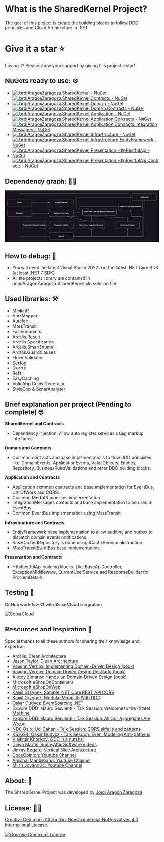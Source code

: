 What is the SharedKernel Project?
=====================
The goal of this project is create the building blocks to follow DDD principles and Clean Architecture in .NET

# Give it a star ⭐

Loving it? Please show your support by giving this project a star!

## NuGets ready to use: ⚙️

- [![JordiAragonZaragoza.SharedKernel - NuGet](https://img.shields.io/nuget/v/JordiAragonZaragoza.SharedKernel.svg?label=JordiAragonZaragoza.SharedKernel%20-%20nuget)](https://www.nuget.org/packages/JordiAragonZaragoza.SharedKernel)
[![JordiAragonZaragoza.SharedKernel.Contracts - NuGet](https://img.shields.io/nuget/v/JordiAragonZaragoza.SharedKernel.Contracts.svg?label=JordiAragonZaragoza.SharedKernel.Contracts%20-%20nuget)](https://www.nuget.org/packages/JordiAragonZaragoza.SharedKernel.Contracts)
- [![JordiAragonZaragoza.SharedKernel.Domain - NuGet](https://img.shields.io/nuget/v/JordiAragonZaragoza.SharedKernel.Domain.svg?label=JordiAragonZaragoza.SharedKernel.Domain%20-%20nuget)](https://www.nuget.org/packages/JordiAragonZaragoza.SharedKernel.Domain)
[![JordiAragonZaragoza.SharedKernel.Domain.Contracts - NuGet](https://img.shields.io/nuget/v/JordiAragonZaragoza.SharedKernel.Domain.Contracts.svg?label=JordiAragonZaragoza.SharedKernel.Domain.Contracts%20-%20nuget)](https://www.nuget.org/packages/JordiAragonZaragoza.SharedKernel.Domain.Contracts)
- [![JordiAragonZaragoza.SharedKernel.Application - NuGet](https://img.shields.io/nuget/v/JordiAragonZaragoza.SharedKernel.Application.svg?label=JordiAragonZaragoza.SharedKernel.Application%20-%20nuget)](https://www.nuget.org/packages/JordiAragonZaragoza.SharedKernel.Application)
[![JordiAragonZaragoza.SharedKernel.Application.Contracts - NuGet](https://img.shields.io/nuget/v/JordiAragonZaragoza.SharedKernel.Application.Contracts.svg?label=JordiAragonZaragoza.SharedKernel.Application.Contracts%20-%20nuget)](https://www.nuget.org/packages/JordiAragonZaragoza.SharedKernel.Application.Contracts)
[![JordiAragonZaragoza.SharedKernel.Application.Contracts.IntegrationMessages - NuGet](https://img.shields.io/nuget/v/JordiAragonZaragoza.SharedKernel.Application.Contracts.IntegrationMessages.svg?label=JordiAragonZaragoza.SharedKernel.Application.Contracts.IntegrationMessages%20-%20nuget)](https://www.nuget.org/packages/JordiAragonZaragoza.SharedKernel.Application.Contracts.IntegrationMessages)
- [![JordiAragonZaragoza.SharedKernel.Infrastructure - NuGet](https://img.shields.io/nuget/v/JordiAragonZaragoza.SharedKernel.Infrastructure.svg?label=JordiAragonZaragoza.SharedKernel.Infrastructure%20-%20nuget)](https://www.nuget.org/packages/JordiAragonZaragoza.SharedKernel.Infrastructure)
[![JordiAragonZaragoza.SharedKernel.Infrastructure.EntityFramework - NuGet](https://img.shields.io/nuget/v/JordiAragonZaragoza.SharedKernel.Infrastructure.EntityFramework.svg?label=JordiAragonZaragoza.SharedKernel.Infrastructure.EntityFramework%20-%20nuget)](https://www.nuget.org/packages/JordiAragonZaragoza.SharedKernel.Infrastructure.EntityFramework)
- [![JordiAragonZaragoza.SharedKernel.Presentation.HttpRestfulApi - NuGet](https://img.shields.io/nuget/v/JordiAragonZaragoza.SharedKernel.Presentation.HttpRestfulApi.svg?label=JordiAragonZaragoza.SharedKernel.Presentation.HttpRestfulApi%20-%20nuget)](https://www.nuget.org/packages/JordiAragonZaragoza.SharedKernel.Presentation.HttpRestfulApi)
[![JordiAragonZaragoza.SharedKernel.Presentation.HttpRestfulApi.Contracts - NuGet](https://img.shields.io/nuget/v/JordiAragonZaragoza.SharedKernel.Presentation.HttpRestfulApi.Contracts.svg?label=JordiAragonZaragoza.SharedKernel.Presentation.HttpRestfulApi.Contracts%20-%20nuget)](https://www.nuget.org/packages/JordiAragonZaragoza.SharedKernel.Presentation.HttpRestfulApi.Contracts)

## Dependency graph: 👨‍💻

![JordiAragonZaragoza.SharedKernel - Dependency graph](./docs/ArchitectureDiagram.jpg)

## How to debug: 🐛

- You will need the latest Visual Studio 2022 and the latest .NET Core SDK (at least .NET 7 SDK)
- All the projects library are contained in JordiAragonZaragoza.SharedKernel.sln solution file.

## Used libraries: ⚒️

- MediatR
- AutoMapper
- Autofac
- MassTransit
- FastEndpoints
- Ardalis.Result
- Ardalis.Specification
- Ardalis.SmartEnums
- Ardalis.GuardClauses
- FluentValidator
- Serilog
- Quartz
- Refit
- EasyCaching
- Volo.Abp.Guids Generator
- StyleCop & SonarAnalyzer

## Brief explanation per project (Pending to complete) 🤓

**SharedKernel and Contracts**
- Dependency Injection. Allow auto register services using markup interfaces.

**Domain and Contracts**
- Common contracts and base implementations to flow DDD principles like: DomainEvents, ApplicationEvents, ValueObjects, Entities, Repository, BusinessRulesValidations and other DDD building blocks.

**Application and Contracts**
- Application common contracts and base implementation for EventBus, UnitOfWork and CQRS...
- Common MediatR pipelines implementation 
- IntegrationMessages contacts and base implementation to be used in EventBus
- Common EventBus implementation using MassTransit

**Infrastructure and Contracts**
- EntityFramework base implementation to allow auditing and outbox to dispatch domain events notifications. 
- BaseCachedRepository is done using ICacheService abstraction.
- MassTransitEventBus base implementation.

**Presentation and Contracts**
- HttpRestfulApi building blocks. Like BaseApiController, ExceptionMiddleware, CurrentUserService and ResponseBuilder for ProblemDetails.

## Testing 🧪

GitHub workflow CI with SonarCloud integration

[![SonarCloud](https://sonarcloud.io/images/project_badges/sonarcloud-white.svg)](https://sonarcloud.io/summary/new_code?id=jordiaragonzaragoza_JordiAragon.SharedKernel)

## Resources and Inspiration 🙏

Special thanks to all these authors for sharing their knowledge and expertise:

- <a href="https://github.com/ardalis/CleanArchitecture" target="_blank">Ardalis: Clean Architecture</a>
- <a href="https://github.com/jasontaylordev/CleanArchitecture" target="_blank">Jason Taylor: Clean Architecture</a>
- <a href="https://www.oreilly.com/library/view/implementing-domain-driven-design/9780133039900/" target="_blank">Vaughn Vernon: Implementing Domain-Driven Design (book)</a>
- <a href="https://kalele.io/books/ddd-destilado/" target="_blank">Vaughn Vernon: Domain-Driven Design Destilado (book)</a>
- <a href="https://www.amazon.com/Hands-Domain-Driven-Design-NET-ebook/dp/B07C5WSR9B" target="_blank">Alexey Zimarev: Hands-on Domain-Driven Design (book)</a>
- <a href="https://github.com/dotnet-architecture/eShopOnContainers" target="_blank">Microsoft eShopOnContainers</a>
- <a href="https://github.com/dotnet-architecture/eShopOnWeb" target="_blank">Microsoft eShopOnWeb</a>
- <a href="https://github.com/kgrzybek/sample-dotnet-core-cqrs-api" target="_blank">Kamil Grzybek: Sample .NET Core REST API CQRS</a>
- <a href="https://github.com/kgrzybek/modular-monolith-with-ddd" target="_blank">Kamil Grzybek: Modular Monolith With DDD</a>
- <a href="https://github.com/oskardudycz/EventSourcing.NetCore" target="_blank">Oskar Dudycz: EventSourcing .NET</a>
- <a href="https://www.youtube.com/watch?v=26xrX113KZc" target="_blank">Explore DDD: Mauro Servienti - Talk Session: Welcome to the (State) Machine</a>
- <a href="https://www.youtube.com/watch?v=KkzvQSuYd5I" target="_blank">Explore DDD: Mauro Servienti - Talk Session: All Our Aggregates Are Wrong</a>
- <a href="https://www.youtube.com/watch?v=Lw04HRF8ies" target="_blank">NDC Oslo: Udi Dahan - Talk Session: CQRS pitfalls and patterns</a>
- <a href="https://www.confluent.io/events/kafka-summit-london-2024/event-modeling-anti-patterns/" target="_blank">KS2024: Oskar Dudycz - Talk Session: Event Modeling Anti-patterns</a>
- <a href="https://www.youtube.com/watch?v=kPV1SkdSnhE" target="_blank">Vladimir Khorikov: DDD in a nutshell</a>
- <a href="https://odysee.com/@sunnyAtticSoftware:a?view=content" target="_blank">Diego Martin: SunnyAttic Software Videos</a>
- <a href="https://www.youtube.com/watch?v=SUiWfhAhgQw" target="_blank">Jimmy Bogard: Vertical Slice Architecture</a>
- <a href="https://www.youtube.com/@CodeOpinion" target="_blank">CodeOpinion: Youtube Channel</a>
- <a href="https://www.youtube.com/@amantinband" target="_blank">Amichai Mantinband: Youtube Channel</a>
- <a href="https://www.youtube.com/@MilanJovanovicTech" target="_blank">Milan Jovanović: Youtube Channel</a>

## About: 🧐

The SharedKernel Project was developed by <a href="https://www.linkedin.com/in/jordiaragonzaragoza/" target="_blank">Jordi Aragón Zaragoza</a>

## License: 👮‍♂️

[Creative Commons Attribution-NonCommercial-NoDerivatives 4.0 International License](http://creativecommons.org/licenses/by-nc-nd/4.0/).

[![Creative Commons License](https://i.creativecommons.org/l/by-nc-nd/4.0/88x31.png)](http://creativecommons.org/licenses/by-nc-nd/4.0/)